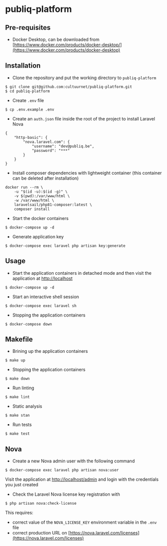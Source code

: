 # publiq-platform

## Pre-requisites
- Docker Desktop, can be downloaded from [https://www.docker.com/products/docker-desktop/](https://www.docker.com/products/docker-desktop)

## Installation

- Clone the repository and put the working directory to `publiq-platform`
```
$ git clone git@github.com:cultuurnet/publiq-platform.git
$ cd publiq-platform
```

- Create `.env` file
```
$ cp .env.example .env
```

- Create an `auth.json` file inside the root of the project to install Laravel Nova
```
{
    "http-basic": {
        "nova.laravel.com": {
            "username": "dev@publiq.be",
            "password": "***"
        }
    }
}
```

- Install composer dependencies with lightweight container (this container can be deleted after installation)
```
docker run --rm \
    -u "$(id -u):$(id -g)" \
    -v $(pwd):/var/www/html \
    -w /var/www/html \
    laravelsail/php81-composer:latest \
    composer install
```

- Start the docker containers
```
$ docker-compose up -d
```

- Generate application key
```
$ docker-compose exec laravel php artisan key:generate
```

## Usage

- Start the application containers in detached mode and then visit the application at [http://localhost](http://localhost)
```
$ docker-compose up -d
```

- Start an interactive shell session
```
$ docker-compose exec laravel sh
```

- Stopping the application containers
```
$ docker-compose down
```

## Makefile

- Brining up the application containers
```
$ make up
```

- Stopping the application containers
```
$ make down
```

- Run linting
```
$ make lint
```

- Static analysis
```
$ make stan
```

- Run tests
```
$ make test
```

## Nova

- Create a new Nova admin user with the following command
```
$ docker-compose exec laravel php artisan nova:user
```
Visit the application at [http://localhost/admin](http://localhost/admin) and login with the credentials you just created

- Check the Laravel Nova license key registration with
```
$ php artisan nova:check-license
```
This requires:
- correct value of the `NOVA_LICENSE_KEY` environment variable in the `.env` file
- correct production URL on [https://nova.laravel.com/licenses](https://nova.laravel.com/licenses)
